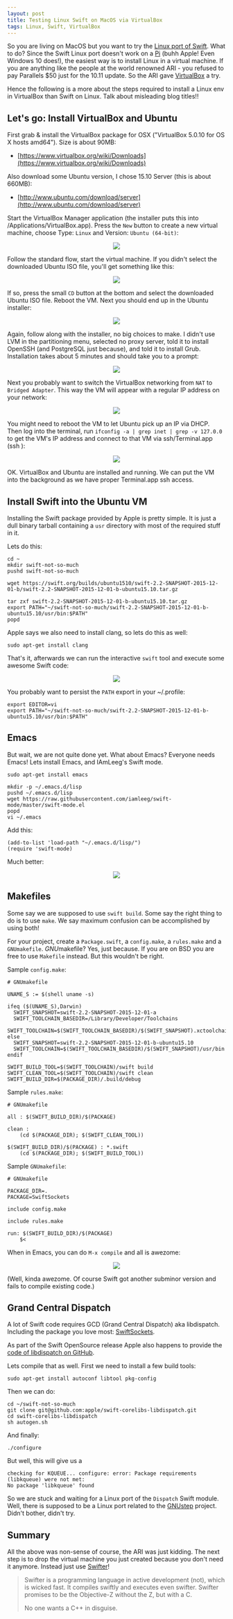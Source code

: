 ```yaml
---
layout: post
title: Testing Linux Swift on MacOS via VirtualBox
tags: Linux, Swift, VirtualBox
---
```

So you are living on MacOS but you want to try the
[Linux port of Swift](https://swift.org/blog/swift-linux-port/).
What to do? Since the Swift Linux port doesn't work on a
[Pi](https://www.raspberrypi.org)
(buhh Apple! Even Windows 10 does!), 
the easiest way is to install Linux in a virtual machine.
If you are anything like the people at the world renowned ARI - you refused to
pay Parallels $50 just for the 10.11 update.
So the ARI gave [VirtualBox](https://www.virtualbox.org) a try.

Hence the following is a more about the steps required to install a Linux env in
VirtualBox than Swift on Linux. Talk about misleading blog titles!!

## Let's go: Install VirtualBox and Ubuntu

First grab & install the VirtualBox package for OSX 
("VirtualBox 5.0.10 for OS X hosts amd64").
Size is about 90MB:

- [https://www.virtualbox.org/wiki/Downloads](https://www.virtualbox.org/wiki/Downloads)

Also download some Ubuntu version, I chose 15.10 Server (this is about 660MB):

- [http://www.ubuntu.com/download/server](http://www.ubuntu.com/download/server)

Start the VirtualBox Manager application (the installer puts this into
/Applications/VirtualBox.app).
Press the `New` button to create a new virtual machine, 
choose Type: `Linux` and Version: `Ubuntu (64-bit)`:

<center><img src=
  "{{ site.baseurl }}/images/swift-on-linux-scaled/swift-vbox-1-new-vm.png" 
  /></center>

Follow the standard flow, start the virtual machine. If you didn't select the
downloaded Ubuntu ISO file, you'll get something like this:

<center><img src=
  "{{ site.baseurl }}/images/swift-on-linux-scaled/swift-vbox-4-select-boot-image.png" 
  /></center>

If so, press the small `CD` button at the bottom and select the downloaded
Ubuntu ISO file. Reboot the VM.
Next you should end up in the Ubuntu installer:

<center><img src=
  "{{ site.baseurl }}/images/swift-on-linux-scaled/swift-vbox-5-install-ubuntu.png" 
  /></center>

Again, follow along with the installer, no big choices to make. I didn't use
LVM in the partitioning menu, 
selected no proxy server,
told it to install OpenSSH (and PostgreSQL just because),
and told it to install Grub.
Installation takes about 5 minutes and should take you to a prompt:

<center><img src=
  "{{ site.baseurl }}/images/swift-on-linux-scaled/swift-vbox-8-running.png" 
  /></center>

Next you probably want to switch the VirtualBox networking from `NAT` to
`Bridged Adapter`. This way the VM will appear with a regular IP address on your
network:

<center><img src=
  "{{ site.baseurl }}/images/swift-on-linux-scaled/swift-vbox-9-bridged-network.png" 
  /></center>

You might need to reboot the VM to let Ubuntu pick up an IP via DHCP. Then
log into the terminal, run `ifconfig -a | grep inet | grep -v 127.0.0` to get
the VM's IP address and connect to that VM via ssh/Terminal.app (ssh <ip>):

<center><img src=
  "{{ site.baseurl }}/images/swift-on-linux-scaled/swift-vbox-10-ipaddr.png" 
  /></center>

OK. VirtualBox and Ubuntu are installed and running. We can put the VM into the
background as we have proper Terminal.app ssh access.


## Install Swift into the Ubuntu VM

Installing the Swift package provided by Apple is pretty simple. It is just a
dull binary tarball containing a `usr` directory with most of the required
stuff in it.

Lets do this:

    cd ~
    mkdir swift-not-so-much
    pushd swift-not-so-much
    
    wget https://swift.org/builds/ubuntu1510/swift-2.2-SNAPSHOT-2015-12-01-b/swift-2.2-SNAPSHOT-2015-12-01-b-ubuntu15.10.tar.gz
    
    tar zxf swift-2.2-SNAPSHOT-2015-12-01-b-ubuntu15.10.tar.gz
    export PATH="~/swift-not-so-much/swift-2.2-SNAPSHOT-2015-12-01-b-ubuntu15.10/usr/bin:$PATH"
    popd

Apple says we also need to install clang, so lets do this as well:

    sudo apt-get install clang

That's it, afterwards we can run the interactive `swift` tool and execute some
awesome Swift code:

<center><img src=
  "{{ site.baseurl }}/images/swift-on-linux-scaled/swift-vbox-11-repl.png" 
  /></center>

You probably want to persist the `PATH` export in your ~/.profile:

    export EDITOR=vi
    export PATH="~/swift-not-so-much/swift-2.2-SNAPSHOT-2015-12-01-b-ubuntu15.10/usr/bin:$PATH"


## Emacs

But wait, we are not quite done yet. What about Emacs? Everyone needs Emacs!
Lets install Emacs, and IAmLeeg's Swift mode.

    sudo apt-get install emacs
    
    mkdir -p ~/.emacs.d/lisp
    pushd ~/.emacs.d/lisp
    wget https://raw.githubusercontent.com/iamleeg/swift-mode/master/swift-mode.el
    popd
    vi ~/.emacs

Add this:

    (add-to-list 'load-path "~/.emacs.d/lisp/")
    (require 'swift-mode)

Much better:

<center><img src=
  "{{ site.baseurl }}/images/swift-on-linux-scaled/swift-vbox-emacs.png" 
  /></center>


## Makefiles

Some say we are supposed to use `swift build`. Some say the right thing to do
is to use `make`. We say maximum confusion can be accomplished by using both!


For your project, create a `Package.swift`, a `config.make`, a `rules.make` and
a `GNUmakefile`. *GNU*makefile? Yes, just because. If you are on BSD you are
free to use `Makefile` instead. But this wouldn't be right.

Sample `config.make`:

    # GNUmakefile
    
    UNAME_S := $(shell uname -s)
    
    ifeq ($(UNAME_S),Darwin)
      SWIFT_SNAPSHOT=swift-2.2-SNAPSHOT-2015-12-01-a
      SWIFT_TOOLCHAIN_BASEDIR=/Library/Developer/Toolchains
      SWIFT_TOOLCHAIN=$(SWIFT_TOOLCHAIN_BASEDIR)/$(SWIFT_SNAPSHOT).xctoolchain/usr/bin
    else
      SWIFT_SNAPSHOT=swift-2.2-SNAPSHOT-2015-12-01-b-ubuntu15.10
      SWIFT_TOOLCHAIN=$(SWIFT_TOOLCHAIN_BASEDIR)/$(SWIFT_SNAPSHOT)/usr/bin
    endif
    
    SWIFT_BUILD_TOOL=$(SWIFT_TOOLCHAIN)/swift build
    SWIFT_CLEAN_TOOL=$(SWIFT_TOOLCHAIN)/swift clean
    SWIFT_BUILD_DIR=$(PACKAGE_DIR)/.build/debug

Sample `rules.make`:

    # GNUmakefile
    
    all : $(SWIFT_BUILD_DIR)/$(PACKAGE)
      
    clean :
    	(cd $(PACKAGE_DIR); $(SWIFT_CLEAN_TOOL))
    
    $(SWIFT_BUILD_DIR)/$(PACKAGE) : *.swift
    	(cd $(PACKAGE_DIR); $(SWIFT_BUILD_TOOL))

Sample `GNUmakefile`:

    # GNUmakefile
    
    PACKAGE_DIR=.
    PACKAGE=SwiftSockets
    
    include config.make
    
    include rules.make
    
    run: $(SWIFT_BUILD_DIR)/$(PACKAGE)
    	$<

When in Emacs, you can do `M-x compile` and all is awezome:

<center><img src=
  "{{ site.baseurl }}/images/swift-on-linux-scaled/swift-vbox-emacs-compile.png" 
  /></center>

(Well, kinda awezome. Of course Swift got another subminor version and fails to
compile existing code.)


## Grand Central Dispatch

A lot of Swift code requires GCD (Grand Central Dispatch) aka libdispatch.
Including the package you love most:
[SwiftSockets](https://github.com/AlwaysRightInstitute/SwiftSockets).

As part of the Swift OpenSource release Apple also happens to provide the 
[code of libdispatch on GitHub](https://github.com/apple/swift-corelibs-libdispatch).

Lets compile that as well. First we need to install a few build tools:

    sudo apt-get install autoconf libtool pkg-config

Then we can do:

    cd ~/swift-not-so-much
    git clone git@github.com:apple/swift-corelibs-libdispatch.git
    cd swift-corelibs-libdispatch
    sh autogen.sh

And finally:

    ./configure

But well, this will give us a

    checking for KQUEUE... configure: error: Package requirements (libkqueue) were not met:
    No package 'libkqueue' found

So we are stuck and waiting for a Linux port of the `Dispatch` Swift module.
Well, there is supposed to be a Linux port related to the
[GNUstep](http://www.gnustep.org/) 
project. Didn't bother, didn't try.


## Summary

All the above was non-sense of course, the ARI was just kidding. The next step
is to drop the virtual machine you just created because you don't need it
anymore.
Instead just use [Swifter](http://swifter-lang.org)!

> Swifter is a programming language in active development (not), which is
> wicked fast. It compiles swiftly and executes even swifter. 
> Swifter promises to be the Objective-Z without the Z, but with a C.
>
> No one wants a C++ in disguise.
